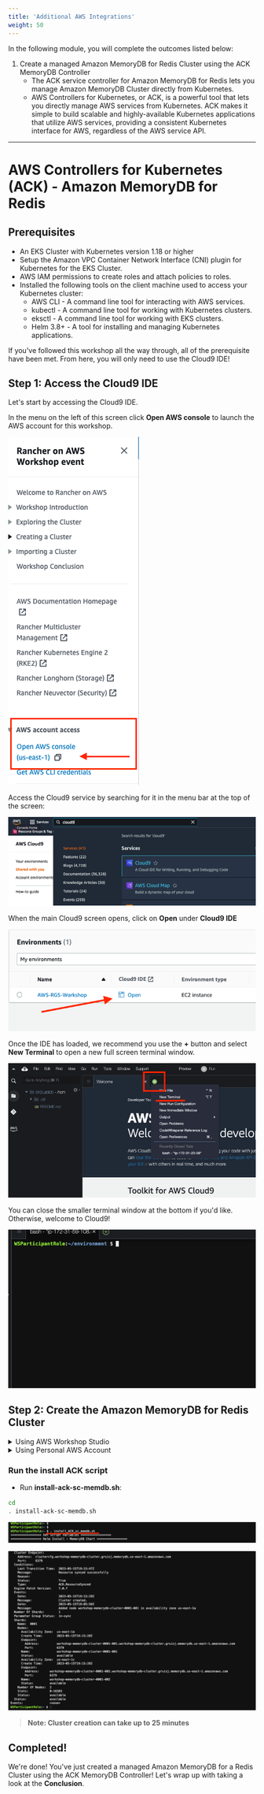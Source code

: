 ```yaml
---
title: 'Additional AWS Integrations'
weight: 50
---
```


In the following module, you will complete the outcomes listed below:

1. Create a managed Amazon MemoryDB for Redis Cluster using the ACK MemoryDB Controller
   - The ACK service controller for Amazon MemoryDB for Redis lets you manage Amazon MemoryDB Cluster directly from Kubernetes.
   - AWS Controllers for Kubernetes, or ACK, is a powerful tool that lets you directly manage AWS services from Kubernetes. ACK makes it simple to build scalable and highly-available Kubernetes applications that utilize AWS services, providing a consistent Kubernetes interface for AWS, regardless of the AWS service API.

---

# AWS Controllers for Kubernetes (ACK) - Amazon MemoryDB for Redis

## Prerequisites

- An EKS Cluster with Kubernetes version 1.18 or higher
- Setup the Amazon VPC Container Network Interface (CNI) plugin for Kubernetes for the EKS Cluster.
- AWS IAM permissions to create roles and attach policies to roles.
- Installed the following tools on the client machine used to access your Kubernetes cluster:
  - AWS CLI - A command line tool for interacting with AWS services.
  - kubectl - A command line tool for working with Kubernetes clusters.
  - eksctl - A command line tool for working with EKS clusters.
  - Helm 3.8+ - A tool for installing and managing Kubernetes applications.

If you've followed this workshop all the way through, all of the prerequisite have been met. From here, you will only need to use the Cloud9 IDE!

## Step 1: Access the Cloud9 IDE

Let's start by accessing the Cloud9 IDE.

In the menu on the left of this screen click **Open AWS console** to launch the AWS account for this workshop.

![workshop-studio-console](/static/images/content/cloud9/access-console.png)

Access the Cloud9 service by searching for it in the menu bar at the top of the screen:

![aws-console-search](/static/images/content/cloud9/search.png)

When the main Cloud9 screen opens, click on **Open** under **Cloud9 IDE**

![aws-console-cloud9](/static/images/content/cloud9/open.png)

Once the IDE has loaded, we recommend you use the **+** button and select
**New Terminal** to open a new full screen terminal window.

![cloud9-dashboard](/static/images/content/cloud9/terminal-open.png)

You can close the smaller terminal window at the bottom if you'd like. Otherwise,
welcome to Cloud9!

![cloud9-new-terminal](/static/images/content/cloud9/terminal.png)

## Step 2: Create the Amazon MemoryDB for Redis Cluster

<details>
<summary>Using AWS Workshop Studio</summary>

### Download the install-ack-sc-memdb.sh script

The install script will:

- Install the MemoryDB Helm chart
- Setup IAM Roles for Service Accounts (IRSA)
  - IRSA is a system that automates the provisioning and rotation of IAM temporary credentials (called a Web Identity) that a Kubernetes ServiceAccount can use to call AWS API
- Create the Amazon MemoryDB Subnet Group and Cluster

- Run the **curl** command in the Cloud9 terminal:

```bash
curl ':assetUrl{path="install-ack-sc-memdb.sh" source=s3}' --output ~/install-ack-sc-memdb.sh
```

![cloud9-ackScript-download](/static/images/content/cloud9/install-ACK-download.png)

</details>

<details>
<summary>Using Personal AWS Account</summary>

### Download the install-ack-sc-memdb.sh script

The install script will:

- Install the MemoryDB Helm chart
- Setup IAM Roles for Service Accounts (IRSA)
  - IRSA is a system that automates the provisioning and rotation of IAM temporary credentials (called a Web Identity) that a Kubernetes ServiceAccount can use to call AWS API
- Create the Amazon MemoryDB Subnet Group and Cluster

- Upload the required files

You can upload files directly to your Cloud9 environment using drag and drop

- Click **File** in the top left of the Cloud9 environment
- Click **Upload Local Files...**

![cloud9-setupScript-download](/static/images/content/cloud9/upload-files.png)

- Drag and drop the eks-cluster.yml and env-setup.sh files into the **Upload Files** pop-up window

![cloud9-setupScript-download](/static/images/content/cloud9/drag-drop.png)

- Verify File upload

![cloud9-setupScript-download](/static/images/content/cloud9/confirm-upload-ACK.png)

Though files upload to the **environment** directory, it's somewhat more straightforward to work in the home directory.

- Run **copy** command in the Cloud9 terminal:

```bash
cd
cp environment/install-acl-sc-memdb.sh .
```

![cloud9-setupScript-download](/static/images/content/cloud9/setupScripts-ACK.png)

</details>

### Run the install ACK script

- Run **install-ack-sc-memdb.sh**:

```bash
cd
. install-ack-sc-memdb.sh
```

![cloud9-ackScript-run](/static/images/content/cloud9/run-install-ACK.png)

![cloud-ackScript-completed](/static/images/content/cloud9/ACK-complete.png)

> **Note: Cluster creation can take up to 25 minutes**

## Completed!

We're done! You've just created a managed Amazon MemoryDB for a Redis Cluster using the ACK MemoryDB Controller! Let's wrap up with taking a look at the **Conclusion**.
